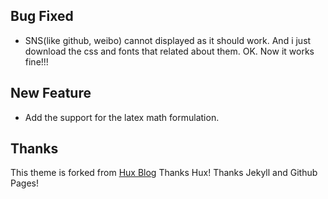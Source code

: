 ## Bug Fixed

- SNS(like github, weibo) cannot displayed as it should work. And i just download the css and fonts that related about them. OK. Now it works fine!!!

## New Feature
 
- Add the support for the latex math formulation.

## Thanks

This theme is forked from [Hux Blog](http://huxpro.github.io) Thanks Hux! Thanks Jekyll and Github Pages!
